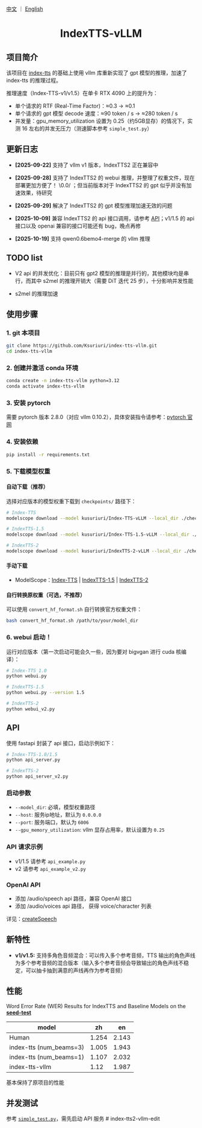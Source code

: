 <a href="README.md">中文</a> ｜ <a href="README_EN.md">English</a>

<div align="center">

# IndexTTS-vLLM
</div>

## 项目简介
该项目在 [index-tts](https://github.com/index-tts/index-tts) 的基础上使用 vllm 库重新实现了 gpt 模型的推理，加速了 index-tts 的推理过程。

推理速度（Index-TTS-v1/v1.5）在单卡 RTX 4090 上的提升为：
- 单个请求的 RTF (Real-Time Factor)：≈0.3 -> ≈0.1
- 单个请求的 gpt 模型 decode 速度：≈90 token / s -> ≈280 token / s
- 并发量：gpu_memory_utilization 设置为 0.25（约5GB显存）的情况下，实测 16 左右的并发无压力（测速脚本参考 `simple_test.py`）

## 更新日志

- **[2025-09-22]** 支持了 vllm v1 版本，IndexTTS2 正在兼容中

- **[2025-09-28]** 支持了 IndexTTS2 的 webui 推理，并整理了权重文件，现在部署更加方便了！ \0.0/ ；但当前版本对于 IndexTTS2 的 gpt 似乎并没有加速效果，待研究

- **[2025-09-29]** 解决了 IndexTTS2 的 gpt 模型推理加速无效的问题

- **[2025-10-09]** 兼容 IndexTTS2 的 api 接口调用，请参考 [API](#api)；v1/1.5 的 api 接口以及 openai 兼容的接口可能还有 bug，晚点再修

- **[2025-10-19]** 支持 qwen0.6bemo4-merge 的 vllm 推理

## TODO list
- V2 api 的并发优化：目前只有 gpt2 模型的推理是并行的，其他模块均是串行，而其中 s2mel 的推理开销大（需要 DiT 迭代 25 步），十分影响并发性能

- s2mel 的推理加速

## 使用步骤

### 1. git 本项目
```bash
git clone https://github.com/Ksuriuri/index-tts-vllm.git
cd index-tts-vllm
```


### 2. 创建并激活 conda 环境
```bash
conda create -n index-tts-vllm python=3.12
conda activate index-tts-vllm
```


### 3. 安装 pytorch

需要 pytorch 版本 2.8.0（对应 vllm 0.10.2），具体安装指令请参考：[pytorch 官网](https://pytorch.org/get-started/locally/)


### 4. 安装依赖
```bash
pip install -r requirements.txt
```


### 5. 下载模型权重

#### 自动下载（推荐）

选择对应版本的模型权重下载到 `checkpoints/` 路径下：

```bash
# Index-TTS
modelscope download --model kusuriuri/Index-TTS-vLLM --local_dir ./checkpoints/Index-TTS-vLLM

# IndexTTS-1.5
modelscope download --model kusuriuri/Index-TTS-1.5-vLLM --local_dir ./checkpoints/Index-TTS-1.5-vLLM

# IndexTTS-2
modelscope download --model kusuriuri/IndexTTS-2-vLLM --local_dir ./checkpoints/IndexTTS-2-vLLM
```

#### 手动下载

- ModelScope：[Index-TTS](https://www.modelscope.cn/models/kusuriuri/Index-TTS-vLLM) | [IndexTTS-1.5](https://www.modelscope.cn/models/kusuriuri/Index-TTS-1.5-vLLM) | [IndexTTS-2](https://www.modelscope.cn/models/kusuriuri/IndexTTS-2-vLLM)

#### 自行转换原权重（可选，不推荐）

可以使用 `convert_hf_format.sh` 自行转换官方权重文件：

```bash
bash convert_hf_format.sh /path/to/your/model_dir
```

### 6. webui 启动！

运行对应版本（第一次启动可能会久一些，因为要对 bigvgan 进行 cuda 核编译）：

```bash
# Index-TTS 1.0
python webui.py

# IndexTTS-1.5
python webui.py --version 1.5

# IndexTTS-2
python webui_v2.py
```


## API

使用 fastapi 封装了 api 接口，启动示例如下：

```bash
# Index-TTS-1.0/1.5
python api_server.py

# IndexTTS-2
python api_server_v2.py
```

### 启动参数
- `--model_dir`: 必填，模型权重路径
- `--host`: 服务ip地址，默认为 `0.0.0.0`
- `--port`: 服务端口，默认为 `6006`
- `--gpu_memory_utilization`: vllm 显存占用率，默认设置为 `0.25`

### API 请求示例
- v1/1.5 请参考 `api_example.py`
- v2 请参考 `api_example_v2.py`

### OpenAI API
- 添加 /audio/speech api 路径，兼容 OpenAI 接口
- 添加 /audio/voices api 路径， 获得 voice/character 列表

详见：[createSpeech](https://platform.openai.com/docs/api-reference/audio/createSpeech)

## 新特性
- **v1/v1.5:** 支持多角色音频混合：可以传入多个参考音频，TTS 输出的角色声线为多个参考音频的混合版本（输入多个参考音频会导致输出的角色声线不稳定，可以抽卡抽到满意的声线再作为参考音频）

## 性能
Word Error Rate (WER) Results for IndexTTS and Baseline Models on the [**seed-test**](https://github.com/BytedanceSpeech/seed-tts-eval)

| model                   | zh    | en    |
| ----------------------- | ----- | ----- |
| Human                   | 1.254 | 2.143 |
| index-tts (num_beams=3) | 1.005 | 1.943 |
| index-tts (num_beams=1) | 1.107 | 2.032 |
| index-tts-vllm      | 1.12  | 1.987 |

基本保持了原项目的性能

## 并发测试
参考 [`simple_test.py`](simple_test.py)，需先启动 API 服务
#   i n d e x - t t s 2 - v l l m - e d i t  
 
